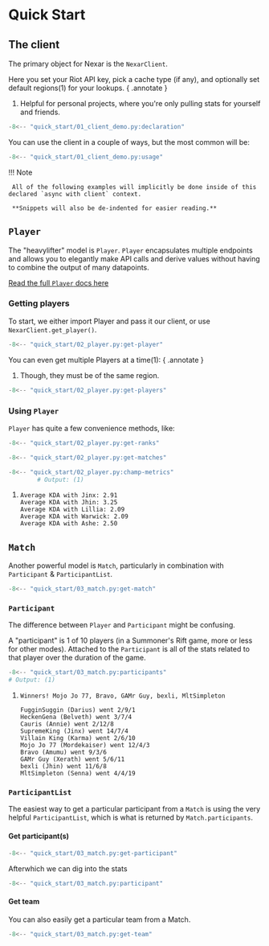 # Quick Start

## The client

The primary object for Nexar is the `NexarClient`.

Here you set your Riot API key, pick a cache type (if any), and optionally set default regions(1) for your lookups.
{ .annotate }

1. Helpful for personal projects, where you're only pulling stats for yourself and friends.

```py
-8<-- "quick_start/01_client_demo.py:declaration"
```

You can use the client in a couple of ways, but the most common will be:

```py
-8<-- "quick_start/01_client_demo.py:usage"
```

!!! Note

     All of the following examples will implicitly be done inside of this declared `async with client` context.

     **Snippets will also be de-indented for easier reading.**

## `Player`

The "heavylifter" model is `Player`. `Player` encapsulates multiple endpoints and allows you to elegantly make API calls and derive values without having to combine the output of many datapoints.

[Read the full `Player` docs here](reference/models/player.md)

### Getting players

To start, we either import Player and pass it our client, or use `NexarClient.get_player()`.

```py
-8<-- "quick_start/02_player.py:get-player"
```

You can even get multiple Players at a time(1):
{ .annotate }

1. Though, they must be of the same region.

```py
-8<-- "quick_start/02_player.py:get-players"
```

### Using `Player`

`Player` has quite a few convenience methods, like:

```py title="Current ranked standings"
-8<-- "quick_start/02_player.py:get-ranks"
```

```py title="Recent match history"
-8<-- "quick_start/02_player.py:get-matches"
```


```py title="Champion performance"
-8<-- "quick_start/02_player.py:champ-metrics"
        # Output: (1)
```

1.  
    ```
    Average KDA with Jinx: 2.91
    Average KDA with Jhin: 3.25
    Average KDA with Lillia: 2.09
    Average KDA with Warwick: 2.09
    Average KDA with Ashe: 2.50
    ```

## `Match`

Another powerful model is `Match`, particularly in combination with `Participant` & `ParticipantList`.

```py
-8<-- "quick_start/03_match.py:get-match"
```

### `Participant`

The difference between `Player` and `Participant` might be confusing.

A "participant" is 1 of 10 players (in a Summoner's Rift game, more or less for other modes). Attached to the `Participant` is all of the stats related to that player over the duration of the game.

```py
-8<-- "quick_start/03_match.py:participants"
# Output: (1)
```

1.  
    ```
    Winners! Mojo Jo 77, Bravo, GAMr Guy, bexli, MltSimpleton

    FugginSuggin (Darius) went 2/9/1
    HeckenGena (Belveth) went 3/7/4
    Cauris (Annie) went 2/12/8
    SupremeKing (Jinx) went 14/7/4
    Villain King (Karma) went 2/6/10
    Mojo Jo 77 (Mordekaiser) went 12/4/3
    Bravo (Amumu) went 9/3/6
    GAMr Guy (Xerath) went 5/6/11
    bexli (Jhin) went 11/6/8
    MltSimpleton (Senna) went 4/4/19
    ```

### `ParticipantList`

The easiest way to get a particular participant from a `Match` is using the very helpful `ParticipantList`, which is what is returned by `Match.participants`.

#### Get participant(s)

```py
-8<-- "quick_start/03_match.py:get-participant"
```

Afterwhich we can dig into the stats

```py
-8<-- "quick_start/03_match.py:participant"
```

#### Get team

You can also easily get a particular team from a Match.

```py
-8<-- "quick_start/03_match.py:get-team"
```
